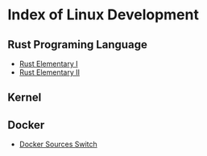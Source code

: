 # Index of Linux Development

## Rust Programing Language
* [Rust Elementary I](rust_elementary_I.md)
* [Rust Elementary II](rust_elementary_II.md)

## Kernel 


## Docker
* [Docker Sources Switch](docker_sources_switch.md)
